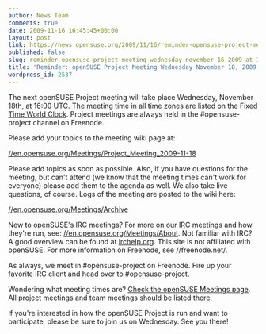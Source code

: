 ```yaml
---
author: News Team
comments: true
date: 2009-11-16 16:45:45+00:00
layout: post
link: https://news.opensuse.org/2009/11/16/reminder-opensuse-project-meeting-wednesday-november-16-2009-at-1600-utc-2/
published: false
slug: reminder-opensuse-project-meeting-wednesday-november-16-2009-at-1600-utc-2
title: 'Reminder: openSUSE Project Meeting Wednesday November 18, 2009 at 16:00 UTC'
wordpress_id: 2537
---
```


The next openSUSE Project meeting will take place Wednesday, November 18th, at 16:00 UTC. The meeting time in all time zones are listed on the [Fixed Time World Clock](//bit.ly/3XhSxD). Project meetings are always held in the #opensuse-project channel on Freenode.





Please add your topics to the meeting wiki page at:





[//en.opensuse.org/Meetings/Project_Meeting_2009-11-18](//en.opensuse.org/Meetings/Project_Meeting_2009-11-18)



Please add topics as soon as possible. Also, if you have questions for the meeting, but can't attend (we know that the meeting times can't work for everyone) please add them to the agenda as well. We also take live questions, of course. Logs of the meeting are posted to the wiki here:





[//en.opensuse.org/Meetings/Archive](//en.opensuse.org/Meetings/Archive)





New to openSUSE's IRC meetings? For more on our IRC meetings and how they're run, see: [//en.opensuse.org/Meetings/About](//en.opensuse.org/Meetings/About). Not familiar with IRC? A good overview can be found at [irchelp.org](//www.irchelp.org/). This site is not affiliated with openSUSE. For more information on Freenode, see //freenode.net/.





As always, we meet in #opensuse-project on Freenode. Fire up your favorite IRC client and head over to #opensuse-project.





Wondering what meeting times are? [Check the openSUSE Meetings page](//en.opensuse.org/Meetings). All project meetings and team meetings should be listed there.





If you're interested in how the openSUSE Project is run and want to participate, please be sure to join us on Wednesday. See you there!

